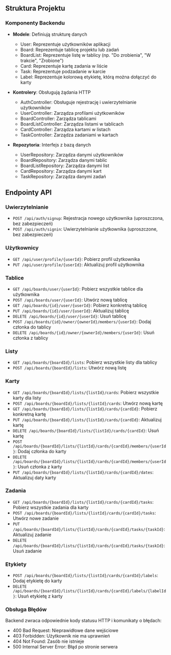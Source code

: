 
## Struktura Projektu

### Komponenty Backendu

- **Modele**: Definiują strukturę danych
  - User: Reprezentuje użytkowników aplikacji
  - Board: Reprezentuje tablicę projektu lub zadań
  - BoardList: Reprezentuje listę w tablicy (np. "Do zrobienia", "W trakcie", "Zrobione")
  - Card: Reprezentuje kartę zadania w liście
  - Task: Reprezentuje podzadanie w karcie
  - Label: Reprezentuje kolorową etykietę, którą można dołączyć do karty

- **Kontrolery**: Obsługują żądania HTTP
  - AuthController: Obsługuje rejestrację i uwierzytelnianie użytkowników
  - UserController: Zarządza profilami użytkowników
  - BoardController: Zarządza tablicami
  - BoardListController: Zarządza listami w tablicach
  - CardController: Zarządza kartami w listach
  - TaskController: Zarządza zadaniami w kartach

- **Repozytoria**: Interfejs z bazą danych
  - UserRepository: Zarządza danymi użytkowników
  - BoardRepository: Zarządza danymi tablic
  - BoardListRepository: Zarządza danymi list
  - CardRepository: Zarządza danymi kart
  - TaskRepository: Zarządza danymi zadań

  
## Endpointy API

### Uwierzytelnianie
- `POST /api/auth/signup`: Rejestracja nowego użytkownika (uproszczona, bez zabezpieczeń)
- `POST /api/auth/signin`: Uwierzytelnianie użytkownika (uproszczone, bez zabezpieczeń)

### Użytkownicy
- `GET /api/user/profile/{userId}`: Pobierz profil użytkownika
- `PUT /api/user/profile/{userId}`: Aktualizuj profil użytkownika

### Tablice
- `GET /api/boards/user/{userId}`: Pobierz wszystkie tablice dla użytkownika
- `POST /api/boards/user/{userId}`: Utwórz nową tablicę
- `GET /api/boards/{id}/user/{userId}`: Pobierz konkretną tablicę
- `PUT /api/boards/{id}/user/{userId}`: Aktualizuj tablicę
- `DELETE /api/boards/{id}/user/{userId}`: Usuń tablicę
- `POST /api/boards/{id}/owner/{ownerId}/members/{userId}`: Dodaj członka do tablicy
- `DELETE /api/boards/{id}/owner/{ownerId}/members/{userId}`: Usuń członka z tablicy

### Listy
- `GET /api/boards/{boardId}/lists`: Pobierz wszystkie listy dla tablicy
- `POST /api/boards/{boardId}/lists`: Utwórz nową listę

### Karty
- `GET /api/boards/{boardId}/lists/{listId}/cards`: Pobierz wszystkie karty dla listy
- `POST /api/boards/{boardId}/lists/{listId}/cards`: Utwórz nową kartę
- `GET /api/boards/{boardId}/lists/{listId}/cards/{cardId}`: Pobierz konkretną kartę
- `PUT /api/boards/{boardId}/lists/{listId}/cards/{cardId}`: Aktualizuj kartę
- `DELETE /api/boards/{boardId}/lists/{listId}/cards/{cardId}`: Usuń kartę
- `POST /api/boards/{boardId}/lists/{listId}/cards/{cardId}/members/{userId}`: Dodaj członka do karty
- `DELETE /api/boards/{boardId}/lists/{listId}/cards/{cardId}/members/{userId}`: Usuń członka z karty
- `PUT /api/boards/{boardId}/lists/{listId}/cards/{cardId}/dates`: Aktualizuj daty karty

### Zadania
- `GET /api/boards/{boardId}/lists/{listId}/cards/{cardId}/tasks`: Pobierz wszystkie zadania dla karty
- `POST /api/boards/{boardId}/lists/{listId}/cards/{cardId}/tasks`: Utwórz nowe zadanie
- `PUT /api/boards/{boardId}/lists/{listId}/cards/{cardId}/tasks/{taskId}`: Aktualizuj zadanie
- `DELETE /api/boards/{boardId}/lists/{listId}/cards/{cardId}/tasks/{taskId}`: Usuń zadanie

### Etykiety
- `POST /api/boards/{boardId}/lists/{listId}/cards/{cardId}/labels`: Dodaj etykietę do karty
- `DELETE /api/boards/{boardId}/lists/{listId}/cards/{cardId}/labels/{labelId}`: Usuń etykietę z karty

### Obsługa Błędów
Backend zwraca odpowiednie kody statusu HTTP i komunikaty o błędach:
- 400 Bad Request: Nieprawidłowe dane wejściowe
- 403 Forbidden: Użytkownik nie ma uprawnień
- 404 Not Found: Zasób nie istnieje
- 500 Internal Server Error: Błąd po stronie serwera
